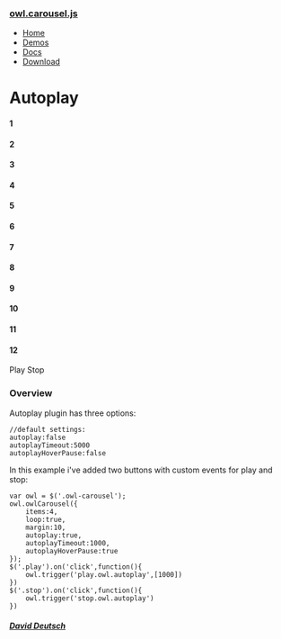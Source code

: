 ### [owl.carousel.js](/OwlCarousel2/)

<span id="toggle-nav" class="right"> </span>

-   [Home](/OwlCarousel2/index.html)
-   [Demos](/OwlCarousel2/demos/demos.html)
-   [Docs](/OwlCarousel2/docs/started-welcome.html)
-   [Download](https://github.com/OwlCarousel2/OwlCarousel2/archive/2.3.4.zip) <span class="download"></span>

Autoplay
========

#### 1

#### 2

#### 3

#### 4

#### 5

#### 6

#### 7

#### 8

#### 9

#### 10

#### 11

#### 12

<span class="button secondary play">Play</span> <span class="button secondary stop">Stop</span>

### Overview

Autoplay plugin has three options:

    //default settings:
    autoplay:false
    autoplayTimeout:5000
    autoplayHoverPause:false

In this example i've added two buttons with custom events for play and stop:

    var owl = $('.owl-carousel');
    owl.owlCarousel({
        items:4,
        loop:true,
        margin:10,
        autoplay:true,
        autoplayTimeout:1000,
        autoplayHoverPause:true
    });
    $('.play').on('click',function(){
        owl.trigger('play.owl.autoplay',[1000])
    })
    $('.stop').on('click',function(){
        owl.trigger('stop.owl.autoplay')
    })

##### [David Deutsch](/OwlCarousel2/docs/support-contact.html) <a href="https://twitter.com/share?url=https://github.com/OwlCarousel2/OwlCarousel2&amp;text=Owl%20Carousel%20-%20This%20is%20so%20awesome!%20" id="custom-tweet-button"></a>
